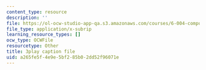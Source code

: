 ```yaml
---
content_type: resource
description: ''
file: https://ol-ocw-studio-app-qa.s3.amazonaws.com/courses/6-004-computation-structures-spring-2017/a265fe5f4e9e5bf285b02dd52f96071e_xd35dftjRrc.vtt
file_type: application/x-subrip
learning_resource_types: []
ocw_type: OCWFile
resourcetype: Other
title: 3play caption file
uid: a265fe5f-4e9e-5bf2-85b0-2dd52f96071e
---
```

